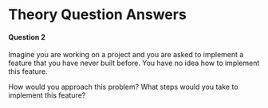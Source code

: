 # Theory Question Answers

#### Question 2

Imagine you are working on a project and you are asked to implement a feature that you have never built before. You have no idea how to implement this feature.

How would you approach this problem? What steps would you take to implement this feature?